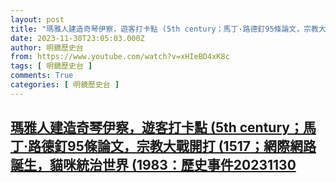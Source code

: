 ```yaml
---
layout: post
title: "瑪雅人建造奇琴伊察，遊客打卡點 (5th century；馬丁·路德釘95條論文，宗教大戰開打 (1517；網際網路誕生，貓咪統治世界 (1983：歷史事件20231130"
date: 2023-11-30T23:05:03.000Z
author: 明鏡歷史台
from: https://www.youtube.com/watch?v=xHIeBD4xK8c
tags: [ 明鏡歷史台 ]
comments: True
categories: [ 明鏡歷史台 ]
---
```

<!--1701385503000-->
[瑪雅人建造奇琴伊察，遊客打卡點 (5th century；馬丁·路德釘95條論文，宗教大戰開打 (1517；網際網路誕生，貓咪統治世界 (1983：歷史事件20231130](https://www.youtube.com/watch?v=xHIeBD4xK8c)
------

<div>

</div>
